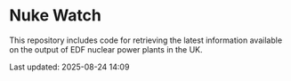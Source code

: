 # Nuke Watch

This repository includes code for retrieving the latest information available on the output of EDF nuclear power plants in the UK.

Last updated: 2025-08-24 14:09